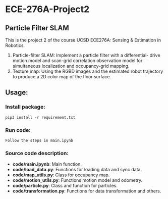 # ECE-276A-Project2
## Particle Filter SLAM
This is the project 2 of the course UCSD ECE276A: Sensing & Estimation in Robotics.

1. Particle-filter SLAM: Implement a particle filter with a differential- drive motion model and scan-grid correlation observation model for simultaneous localization and occupancy-grid mapping. 
2. Texture map: Using the RGBD images and the estimated robot trajectory to produce a 2D color map of the floor surface.

## Usage:
### Install package:
    pip3 install -r requirement.txt
### Run code:
    Follow the steps in main.ipynb


### Source code description:
- **code/main.ipynb**: Main function.
- **code/load_data.py**: Functions for loading data and sync data.
- **code/map_utils.py**: Class for occupancy map.
- **code/motion_utils.py**: Functions motion model and odometry.
- **code/particle.py**: Class and function for particles.
- **code/transformation.py**: Functions for data transformation and others.

    
